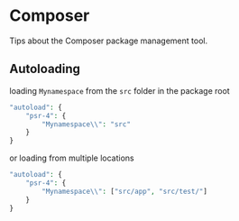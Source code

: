 # Composer

Tips about the Composer package management tool.

## Autoloading

loading `Mynamespace` from the `src` folder in the package root

```php
"autoload": {
	"psr-4": {
		"Mynamespace\\": "src"
	}
}
```

or loading from multiple locations

```php
"autoload": {
	"psr-4": {
		"Mynamespace\\": ["src/app", "src/test/"]
	}
}
```
